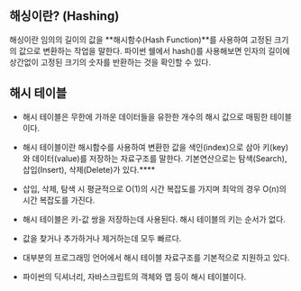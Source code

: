 ## **해싱이란? (Hashing)**

해싱이란 임의의 길이의 값을 **해시함수(Hash Function)**를 사용하여 고정된 크기의 값으로 변환하는 작업을 말한다. 파이썬 쉘에서 hash()를 사용해보면 인자의 길이에 상간없이 고정된 크기의 숫자를 반환하는 것을 확인할 수 있다.

## 해시 테이블

- 해시 테이블은 무한에 가까운 데이터들을 유한한 개수의 해시 값으로 매핑한 테이블이다.
- 해시 테이블이란 해시함수를 사용하여 변환한 값을 색인(index)으로 삼아 키(key)와 데이터(value)를 저장하는 자료구조를 말한다. 기본연산으로는 탐색(Search), 삽입(Insert), 삭제(Delete)가 있다.****
- 삽입, 삭제, 탐색 시 평균적으로 O(1)의 시간 복잡도를 가지며 최악의 경우 O(n)의 시간 복잡도를 가진다.
  
- 해시 테이블은 키-값 쌍을 저장하는데 사용된다. 해시 테이블의 키는 순서가 없다.
- 값을 찾거나 추가하거나 제거하는데 모두 빠르다.
- 대부분의 프로그래밍 언어에서 해시 테이블 자료구조를 기본적으로 지원하고 있다.
- 파이썬의 딕셔너리, 자바스크립트의 객체와 맵 등이 해시 테이블이다.